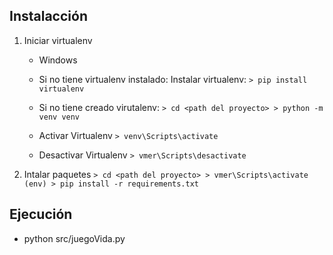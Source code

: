 ## Instalacción

1. Iniciar virtualenv

   - Windows

   - Si no tiene virtualenv instalado: Instalar virtualenv:
     `> pip install virtualenv`
   - Si no tiene creado virutalenv:
     `> cd <path del proyecto> > python -m venv venv`
   - Activar Virtualenv
     `> venv\Scripts\activate`
   - Desactivar Virtualenv
     `> vmer\Scripts\desactivate`

2. Intalar paquetes
   `> cd <path del proyecto> > vmer\Scripts\activate (env) > pip install -r requirements.txt`

## Ejecución

- python src/juegoVida.py
